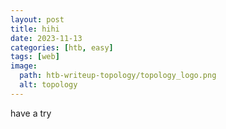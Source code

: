 ```yaml
---
layout: post
title: hihi
date: 2023-11-13
categories: [htb, easy]
tags: [web]
image:
  path: htb-writeup-topology/topology_logo.png
  alt: topology
---
```


have a try

